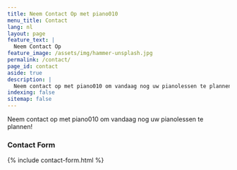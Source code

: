 ```yaml
---
title: Neem Contact Op met piano010
menu_title: Contact
lang: nl
layout: page
feature_text: |
  Neem Contact Op
feature_image: /assets/img/hammer-unsplash.jpg
permalink: /contact/
page_id: contact
aside: true
description: |
  Neem contact op met piano010 om vandaag nog uw pianolessen te plannen! Vul ons contactformulier in voor vragen over lessen, beschikbaarheid en meer. We kijken ernaar uit u te helpen bij het leren van muziek!
indexing: false
sitemap: false
---
```


Neem contact op met piano010 om vandaag nog uw pianolessen te plannen! 

### Contact Form

{% include contact-form.html %}
